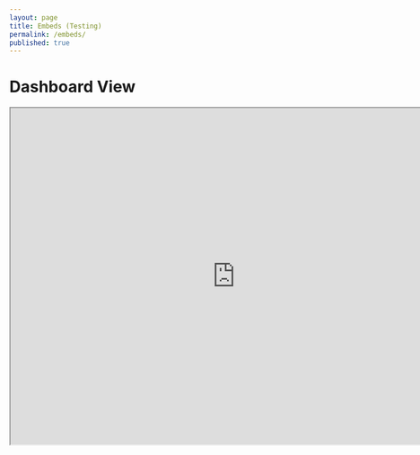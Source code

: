 ```yaml
---
layout: page
title: Embeds (Testing)
permalink: /embeds/
published: true
---
```


<!DOCTYPE html>
<html lang="en">

<head>
  <meta charset="UTF-8">
  <meta name="viewport" content="width=device-width, initial-scale=1.0">
  <title>Dashboard Iframe</title>
</head>

<body>
  <h1>Dashboard View</h1>
  <iframe src="https://www.gridstatus.io/dashboards/winter-storm-finn" width="800" height="600" title="Dashboard">
  </iframe>
</body>

</html>
